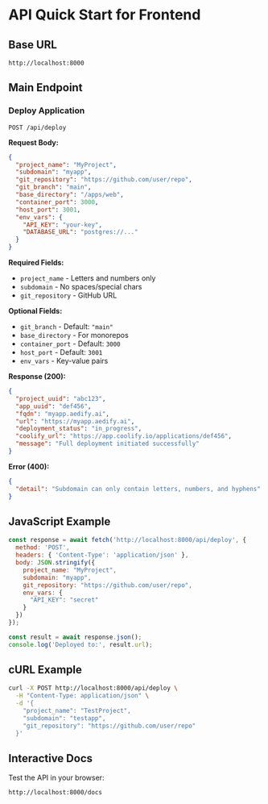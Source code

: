 # API Quick Start for Frontend

## Base URL
```
http://localhost:8000
```

## Main Endpoint

### Deploy Application
```
POST /api/deploy
```

**Request Body:**
```json
{
  "project_name": "MyProject",
  "subdomain": "myapp",
  "git_repository": "https://github.com/user/repo",
  "git_branch": "main",
  "base_directory": "/apps/web",
  "container_port": 3000,
  "host_port": 3001,
  "env_vars": {
    "API_KEY": "your-key",
    "DATABASE_URL": "postgres://..."
  }
}
```

**Required Fields:**
- `project_name` - Letters and numbers only
- `subdomain` - No spaces/special chars
- `git_repository` - GitHub URL

**Optional Fields:**
- `git_branch` - Default: `"main"`
- `base_directory` - For monorepos
- `container_port` - Default: `3000`
- `host_port` - Default: `3001`
- `env_vars` - Key-value pairs

**Response (200):**
```json
{
  "project_uuid": "abc123",
  "app_uuid": "def456",
  "fqdn": "myapp.aedify.ai",
  "url": "https://myapp.aedify.ai",
  "deployment_status": "in_progress",
  "coolify_url": "https://app.coolify.io/applications/def456",
  "message": "Full deployment initiated successfully"
}
```

**Error (400):**
```json
{
  "detail": "Subdomain can only contain letters, numbers, and hyphens"
}
```

## JavaScript Example

```javascript
const response = await fetch('http://localhost:8000/api/deploy', {
  method: 'POST',
  headers: { 'Content-Type': 'application/json' },
  body: JSON.stringify({
    project_name: "MyProject",
    subdomain: "myapp",
    git_repository: "https://github.com/user/repo",
    env_vars: {
      "API_KEY": "secret"
    }
  })
});

const result = await response.json();
console.log('Deployed to:', result.url);
```

## cURL Example

```bash
curl -X POST http://localhost:8000/api/deploy \
  -H "Content-Type: application/json" \
  -d '{
    "project_name": "TestProject",
    "subdomain": "testapp",
    "git_repository": "https://github.com/user/repo"
  }'
```

## Interactive Docs

Test the API in your browser:
```
http://localhost:8000/docs
```
